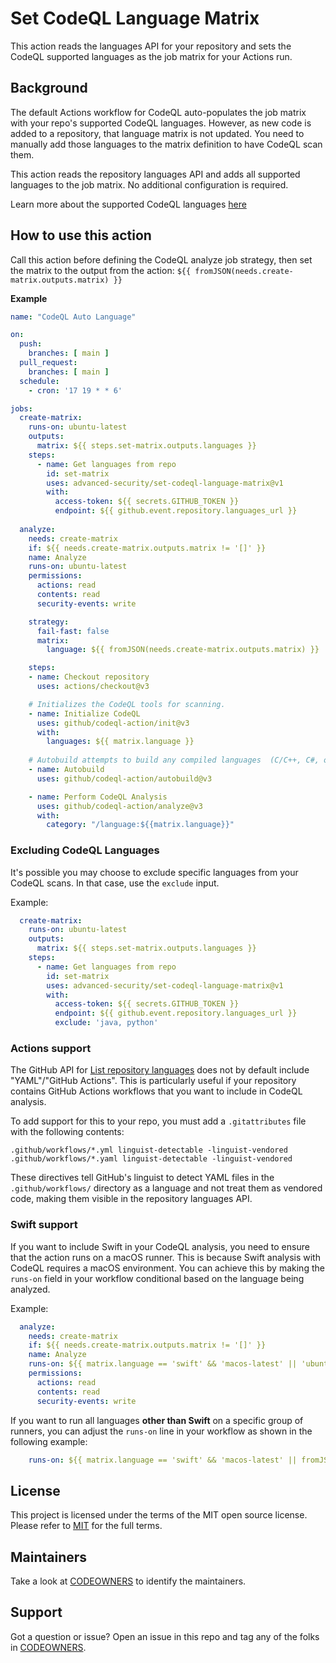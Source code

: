 # Set CodeQL Language Matrix

This action reads the languages API for your repository and sets the CodeQL supported languages as the job matrix for your Actions run.

## Background 

The default Actions workflow for CodeQL auto-populates the job matrix with your repo's supported CodeQL languages.  However, as new code is added to a repository, that language matrix is not updated.  You need to manually add those languages to the matrix definition to have CodeQL scan them.  

This action reads the repository languages API and adds all supported languages to the job matrix.  No additional configuration is required.

Learn more about the supported CodeQL languages [here](https://docs.github.com/en/free-pro-team@latest/github/finding-security-vulnerabilities-and-errors-in-your-code/configuring-code-scanning#changing-the-languages-that-are-analyzed)

## How to use this action

Call this action before defining the CodeQL analyze job strategy, then set the matrix to the output from the action: `${{ fromJSON(needs.create-matrix.outputs.matrix) }}`

**Example**
``` yaml
name: "CodeQL Auto Language"

on:
  push:
    branches: [ main ]
  pull_request:
    branches: [ main ]
  schedule:
    - cron: '17 19 * * 6'

jobs:
  create-matrix:
    runs-on: ubuntu-latest
    outputs:
      matrix: ${{ steps.set-matrix.outputs.languages }}
    steps:
      - name: Get languages from repo
        id: set-matrix
        uses: advanced-security/set-codeql-language-matrix@v1
        with:
          access-token: ${{ secrets.GITHUB_TOKEN }}
          endpoint: ${{ github.event.repository.languages_url }}
          
  analyze:
    needs: create-matrix
    if: ${{ needs.create-matrix.outputs.matrix != '[]' }}
    name: Analyze
    runs-on: ubuntu-latest
    permissions:
      actions: read
      contents: read
      security-events: write

    strategy:
      fail-fast: false
      matrix: 
        language: ${{ fromJSON(needs.create-matrix.outputs.matrix) }}

    steps:
    - name: Checkout repository
      uses: actions/checkout@v3

    # Initializes the CodeQL tools for scanning.
    - name: Initialize CodeQL
      uses: github/codeql-action/init@v3
      with:
        languages: ${{ matrix.language }}
 
    # Autobuild attempts to build any compiled languages  (C/C++, C#, or Java).
    - name: Autobuild
      uses: github/codeql-action/autobuild@v3

    - name: Perform CodeQL Analysis
      uses: github/codeql-action/analyze@v3
      with:
        category: "/language:${{matrix.language}}"
```      

### Excluding CodeQL Languages
It's possible you may choose to exclude specific languages from your CodeQL scans. In that case, use the `exclude` input.

Example:
``` yaml
  create-matrix:
    runs-on: ubuntu-latest
    outputs:
      matrix: ${{ steps.set-matrix.outputs.languages }}
    steps:
      - name: Get languages from repo
        id: set-matrix
        uses: advanced-security/set-codeql-language-matrix@v1
        with:
          access-token: ${{ secrets.GITHUB_TOKEN }}
          endpoint: ${{ github.event.repository.languages_url }}
          exclude: 'java, python'

```

### Actions support

The GitHub API for [List repository languages](https://docs.github.com/en/rest/repos/repos?apiVersion=2022-11-28#list-repository-languages) does not by default include "YAML"/"GitHub Actions". This is particularly useful if your repository contains GitHub Actions workflows that you want to include in CodeQL analysis.

To add support for this to your repo, you must add a `.gitattributes` file with the following contents:

```
.github/workflows/*.yml linguist-detectable -linguist-vendored
.github/workflows/*.yaml linguist-detectable -linguist-vendored
```

These directives tell GitHub's linguist to detect YAML files in the `.github/workflows/` directory as a language and not treat them as vendored code, making them visible in the repository languages API.

### Swift support
If you want to include Swift in your CodeQL analysis, you need to ensure that the action runs on a macOS runner. This is because Swift analysis with CodeQL requires a macOS environment. You can achieve this by making the `runs-on` field in your workflow conditional based on the language being analyzed.

Example:
``` yaml
  analyze:
    needs: create-matrix
    if: ${{ needs.create-matrix.outputs.matrix != '[]' }}
    name: Analyze
    runs-on: ${{ matrix.language == 'swift' && 'macos-latest' || 'ubuntu-latest' }}
    permissions:
      actions: read
      contents: read
      security-events: write
```

If you want to run all languages **other than Swift** on a specific group of runners, you can adjust the `runs-on` line in your workflow as shown in the following example:
``` yaml
    runs-on: ${{ matrix.language == 'swift' && 'macos-latest' || fromJSON('{"group":"runner-group-name"}') }}
```

## License 

This project is licensed under the terms of the MIT open source license. Please refer to [MIT](./LICENSE.md) for the full terms.

## Maintainers 

Take a look at [CODEOWNERS](./CODEOWNERS.md) to identify the maintainers.  

## Support

Got a question or issue?  Open an issue in this repo and tag any of the folks in [CODEOWNERS](./CODEOWNERS.md).
